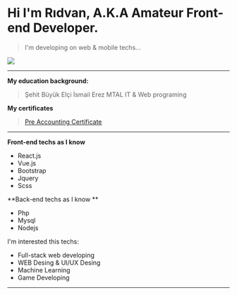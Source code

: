 # Hi I'm Rıdvan, A.K.A Amateur Front-end Developer.
> I'm developing on web & mobile techs...
 
<kbd>![](gif1.gif)</kbd>  


<hr>


**My education background:**     
> Şehit Büyük Elçi İsmail Erez MTAL IT & Web programing



**My certificates**  
> [Pre Accounting Certificate](pre-accounting-certificate.pdf)

<hr>  

**Front-end techs as I know**  
- React.js  
- Vue.js  
- Bootstrap  
- Jquery  
- Scss  


**Back-end techs as I know **  
- Php  
- Mysql  
- Nodejs  




I'm interested this techs:  
- Full-stack web developing  
- WEB Desing & UI/UX Desing  
- Machine Learning  
- Game Developing  

<hr>  


